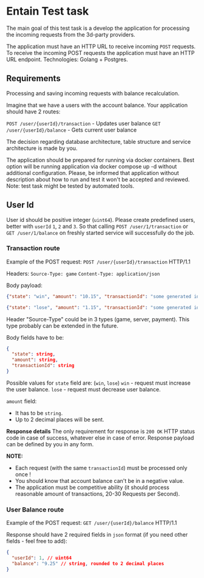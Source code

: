 # Entain Test task

The main goal of this test task is a develop the application for processing the incoming requests from the 3d-party providers.

The application must have an HTTP URL to receive incoming `POST` requests.
To receive the incoming POST requests the application must have an HTTP URL endpoint.
Technologies: Golang + Postgres.

## Requirements

Processing and saving incoming requests with balance recalculation.

Imagine that we have a users with the account balance.
Your application should have 2 routes:

`POST /user/{userId}/transaction` - Updates user balance
`GET /user/{userId}/balance` - Gets current user balance

The decision regarding database architecture, table structure and service architecture is made by you.

The application should be prepared for running via docker containers.
Best option will be running application via docker compose up -d without additional configuration.
Please, be informed that application without description about how to run and test it won't be accepted and reviewed.
Note: test task might be tested by automated tools.

## User Id

User id should be positive integer (`uint64`).
Please create predefined users, better with `userId` `1`, `2` and `3`.
So that calling `POST /user/1/transaction` or `GET /user/1/balance` on freshly started service will successfully do the job.

### Transaction route

Example of the POST request:
`POST /user/{userId}/transaction` HTTP/1.1

Headers:
`Source-Type: game`
`Content-Type: application/json`

Body payload:

```json
{"state": "win", "amount": "10.15", "transactionId": "some generated identificator"}
```

```json
{"state": "lose", "amount": "1.15", "transactionId": "some generated identificator"}
```

Header "Source-Type" could be in 3 types (game, server, payment). This type probably can be extended in the future.

Body fields have to be:

```json
{
  "state": string,
  "amount": string,
  "transactionId": string
}
```

Possible values for `state` field are: (`win`, `lose`)
`win` - request must increase the user balance.
`lose` - request must decrease user balance.

`amount` field:

- It has to be `string`.
- Up to 2 decimal places will be sent.

**Response details**
The only requirement for response is `200 OK` HTTP status code in case of success, whatever else in case of error.
Response payload can be defined by you in any form.

**NOTE:**

- Each request (with the same `transactionId`) must be processed only once !
- You should know that account balance can't be in a negative value.
- The application must be competitive ability (it should process reasonable amount of transactions, 20-30 Requests per Second).

### User Balance route

Example of the POST request:
`GET /user/{userId}/balance` HTTP/1.1

Response should have 2 required fields in `json` format (if you need other fields - feel free to add):

```json
{
  "userId": 1, // uint64
  "balance": "9.25" // string, rounded to 2 decimal places
}
```
